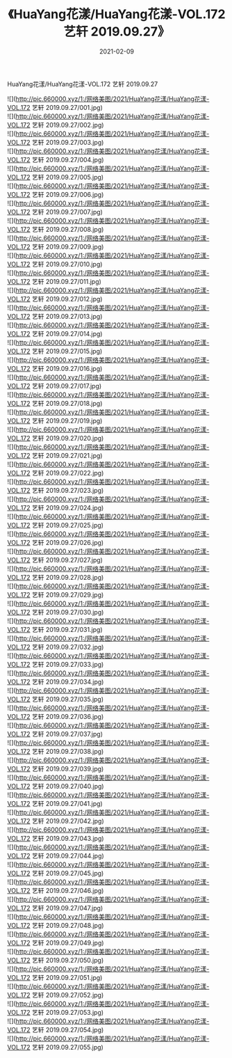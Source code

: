 ﻿---
layout: post
title:  《HuaYang花漾/HuaYang花漾-VOL.172 艺轩 2019.09.27》
date:   2021-02-09
img: http://pic.660000.xyz/1:/网络美图/2021/HuaYang花漾/HuaYang花漾-VOL.172 艺轩 2019.09.27/000.jpg
categories: [美女, 清纯, 唯美]
---

HuaYang花漾/HuaYang花漾-VOL.172 艺轩 2019.09.27

 ![](http://pic.660000.xyz/1:/网络美图/2021/HuaYang花漾/HuaYang花漾-VOL.172 艺轩 2019.09.27/001.jpg) <br>![](http://pic.660000.xyz/1:/网络美图/2021/HuaYang花漾/HuaYang花漾-VOL.172 艺轩 2019.09.27/002.jpg) <br>![](http://pic.660000.xyz/1:/网络美图/2021/HuaYang花漾/HuaYang花漾-VOL.172 艺轩 2019.09.27/003.jpg) <br>![](http://pic.660000.xyz/1:/网络美图/2021/HuaYang花漾/HuaYang花漾-VOL.172 艺轩 2019.09.27/004.jpg) <br>![](http://pic.660000.xyz/1:/网络美图/2021/HuaYang花漾/HuaYang花漾-VOL.172 艺轩 2019.09.27/005.jpg) <br>![](http://pic.660000.xyz/1:/网络美图/2021/HuaYang花漾/HuaYang花漾-VOL.172 艺轩 2019.09.27/006.jpg) <br>![](http://pic.660000.xyz/1:/网络美图/2021/HuaYang花漾/HuaYang花漾-VOL.172 艺轩 2019.09.27/007.jpg) <br>![](http://pic.660000.xyz/1:/网络美图/2021/HuaYang花漾/HuaYang花漾-VOL.172 艺轩 2019.09.27/008.jpg) <br>![](http://pic.660000.xyz/1:/网络美图/2021/HuaYang花漾/HuaYang花漾-VOL.172 艺轩 2019.09.27/009.jpg) <br>![](http://pic.660000.xyz/1:/网络美图/2021/HuaYang花漾/HuaYang花漾-VOL.172 艺轩 2019.09.27/010.jpg) <br>![](http://pic.660000.xyz/1:/网络美图/2021/HuaYang花漾/HuaYang花漾-VOL.172 艺轩 2019.09.27/011.jpg) <br>![](http://pic.660000.xyz/1:/网络美图/2021/HuaYang花漾/HuaYang花漾-VOL.172 艺轩 2019.09.27/012.jpg) <br>![](http://pic.660000.xyz/1:/网络美图/2021/HuaYang花漾/HuaYang花漾-VOL.172 艺轩 2019.09.27/013.jpg) <br>![](http://pic.660000.xyz/1:/网络美图/2021/HuaYang花漾/HuaYang花漾-VOL.172 艺轩 2019.09.27/014.jpg) <br>![](http://pic.660000.xyz/1:/网络美图/2021/HuaYang花漾/HuaYang花漾-VOL.172 艺轩 2019.09.27/015.jpg) <br>![](http://pic.660000.xyz/1:/网络美图/2021/HuaYang花漾/HuaYang花漾-VOL.172 艺轩 2019.09.27/016.jpg) <br>![](http://pic.660000.xyz/1:/网络美图/2021/HuaYang花漾/HuaYang花漾-VOL.172 艺轩 2019.09.27/017.jpg) <br>![](http://pic.660000.xyz/1:/网络美图/2021/HuaYang花漾/HuaYang花漾-VOL.172 艺轩 2019.09.27/018.jpg) <br>![](http://pic.660000.xyz/1:/网络美图/2021/HuaYang花漾/HuaYang花漾-VOL.172 艺轩 2019.09.27/019.jpg) <br>![](http://pic.660000.xyz/1:/网络美图/2021/HuaYang花漾/HuaYang花漾-VOL.172 艺轩 2019.09.27/020.jpg) <br>![](http://pic.660000.xyz/1:/网络美图/2021/HuaYang花漾/HuaYang花漾-VOL.172 艺轩 2019.09.27/021.jpg) <br>![](http://pic.660000.xyz/1:/网络美图/2021/HuaYang花漾/HuaYang花漾-VOL.172 艺轩 2019.09.27/022.jpg) <br>![](http://pic.660000.xyz/1:/网络美图/2021/HuaYang花漾/HuaYang花漾-VOL.172 艺轩 2019.09.27/023.jpg) <br>![](http://pic.660000.xyz/1:/网络美图/2021/HuaYang花漾/HuaYang花漾-VOL.172 艺轩 2019.09.27/024.jpg) <br>![](http://pic.660000.xyz/1:/网络美图/2021/HuaYang花漾/HuaYang花漾-VOL.172 艺轩 2019.09.27/025.jpg) <br>![](http://pic.660000.xyz/1:/网络美图/2021/HuaYang花漾/HuaYang花漾-VOL.172 艺轩 2019.09.27/026.jpg) <br>![](http://pic.660000.xyz/1:/网络美图/2021/HuaYang花漾/HuaYang花漾-VOL.172 艺轩 2019.09.27/027.jpg) <br>![](http://pic.660000.xyz/1:/网络美图/2021/HuaYang花漾/HuaYang花漾-VOL.172 艺轩 2019.09.27/028.jpg) <br>![](http://pic.660000.xyz/1:/网络美图/2021/HuaYang花漾/HuaYang花漾-VOL.172 艺轩 2019.09.27/029.jpg) <br>![](http://pic.660000.xyz/1:/网络美图/2021/HuaYang花漾/HuaYang花漾-VOL.172 艺轩 2019.09.27/030.jpg) <br>![](http://pic.660000.xyz/1:/网络美图/2021/HuaYang花漾/HuaYang花漾-VOL.172 艺轩 2019.09.27/031.jpg) <br>![](http://pic.660000.xyz/1:/网络美图/2021/HuaYang花漾/HuaYang花漾-VOL.172 艺轩 2019.09.27/032.jpg) <br>![](http://pic.660000.xyz/1:/网络美图/2021/HuaYang花漾/HuaYang花漾-VOL.172 艺轩 2019.09.27/033.jpg) <br>![](http://pic.660000.xyz/1:/网络美图/2021/HuaYang花漾/HuaYang花漾-VOL.172 艺轩 2019.09.27/034.jpg) <br>![](http://pic.660000.xyz/1:/网络美图/2021/HuaYang花漾/HuaYang花漾-VOL.172 艺轩 2019.09.27/035.jpg) <br>![](http://pic.660000.xyz/1:/网络美图/2021/HuaYang花漾/HuaYang花漾-VOL.172 艺轩 2019.09.27/036.jpg) <br>![](http://pic.660000.xyz/1:/网络美图/2021/HuaYang花漾/HuaYang花漾-VOL.172 艺轩 2019.09.27/037.jpg) <br>![](http://pic.660000.xyz/1:/网络美图/2021/HuaYang花漾/HuaYang花漾-VOL.172 艺轩 2019.09.27/038.jpg) <br>![](http://pic.660000.xyz/1:/网络美图/2021/HuaYang花漾/HuaYang花漾-VOL.172 艺轩 2019.09.27/039.jpg) <br>![](http://pic.660000.xyz/1:/网络美图/2021/HuaYang花漾/HuaYang花漾-VOL.172 艺轩 2019.09.27/040.jpg) <br>![](http://pic.660000.xyz/1:/网络美图/2021/HuaYang花漾/HuaYang花漾-VOL.172 艺轩 2019.09.27/041.jpg) <br>![](http://pic.660000.xyz/1:/网络美图/2021/HuaYang花漾/HuaYang花漾-VOL.172 艺轩 2019.09.27/042.jpg) <br>![](http://pic.660000.xyz/1:/网络美图/2021/HuaYang花漾/HuaYang花漾-VOL.172 艺轩 2019.09.27/043.jpg) <br>![](http://pic.660000.xyz/1:/网络美图/2021/HuaYang花漾/HuaYang花漾-VOL.172 艺轩 2019.09.27/044.jpg) <br>![](http://pic.660000.xyz/1:/网络美图/2021/HuaYang花漾/HuaYang花漾-VOL.172 艺轩 2019.09.27/045.jpg) <br>![](http://pic.660000.xyz/1:/网络美图/2021/HuaYang花漾/HuaYang花漾-VOL.172 艺轩 2019.09.27/046.jpg) <br>![](http://pic.660000.xyz/1:/网络美图/2021/HuaYang花漾/HuaYang花漾-VOL.172 艺轩 2019.09.27/047.jpg) <br>![](http://pic.660000.xyz/1:/网络美图/2021/HuaYang花漾/HuaYang花漾-VOL.172 艺轩 2019.09.27/048.jpg) <br>![](http://pic.660000.xyz/1:/网络美图/2021/HuaYang花漾/HuaYang花漾-VOL.172 艺轩 2019.09.27/049.jpg) <br>![](http://pic.660000.xyz/1:/网络美图/2021/HuaYang花漾/HuaYang花漾-VOL.172 艺轩 2019.09.27/050.jpg) <br>![](http://pic.660000.xyz/1:/网络美图/2021/HuaYang花漾/HuaYang花漾-VOL.172 艺轩 2019.09.27/051.jpg) <br>![](http://pic.660000.xyz/1:/网络美图/2021/HuaYang花漾/HuaYang花漾-VOL.172 艺轩 2019.09.27/052.jpg) <br>![](http://pic.660000.xyz/1:/网络美图/2021/HuaYang花漾/HuaYang花漾-VOL.172 艺轩 2019.09.27/053.jpg) <br>![](http://pic.660000.xyz/1:/网络美图/2021/HuaYang花漾/HuaYang花漾-VOL.172 艺轩 2019.09.27/054.jpg) <br>![](http://pic.660000.xyz/1:/网络美图/2021/HuaYang花漾/HuaYang花漾-VOL.172 艺轩 2019.09.27/055.jpg) <br>